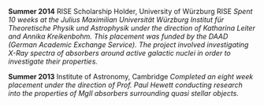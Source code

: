 **Summer 2014** 
RISE Scholarship Holder, University of Würzburg RISE 
_Spent 10 weeks at the Julius Maximilian Universität Würzburg Institut für Theoretische Physik und Astrophysik under the direction of Katharina Leiter and Annika Kreikenbohm. This placement was funded by the DAAD (German Academic Exchange Service). The project involved investigating X-Ray spectra of absorbers around active galactic nuclei in order to investigate their properties._ 

**Summer 2013** 
Institute of Astronomy, Cambridge
_Completed an eight week placement under the direction of Prof. Paul Hewett conducting research into the properties of MgII absorbers surrounding quasi stellar objects._
